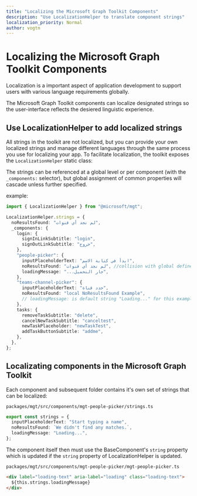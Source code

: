 ```yaml
---
title: "Localizing the Microsoft Graph Toolkit Components"
description: "Use LocalizationHelper to translate component strings"
localization_priority: Normal
author: vogtn
---
```


# Localizing the Microsoft Graph Toolkit Components

Localization is a important aspect of application development to support users with various language requirements globally.

The Microsoft Graph Toolkit components can localize designated strings so the user-interface reflects the desiered linguistic experience.

## Use LocalizationHelper to add localized strings

All strings in the toolkit are not localized, but you can provide your own localized strings and manage different languages through the same process you use for localizing your app. To facilitate localization, the toolkit exposes the `LocalizationHelper` static class:

The strings can be referenced at a global level or per component (with the `_components:` selector), but global assignment of common properties will cascade unless further specified.

example:

```ts
import { LocalizationHelper } from "@microsoft/mgt";

LocalizationHelper.strings = {
  noResultsFound: "لم نجد أي قنوات",
  _components: {
    login: {
      signInLinkSubtitle: "login",
      signOutLinkSubtitle: "خروج",
    },
    "people-picker": {
      inputPlaceholderText: "ابدأ في كتابة الاسم",
      noResultsFound: "لم نجد أي قنوات", //collision with global defined noResultsFound will overwrite with local result
      loadingMessage: "...جار التحميل",
    },
    "teams-channel-picker": {
      inputPlaceholderText: "حدد قناة",
      noResultsFound: "local NoResultsFound Example",
      // loadingMessage: is default string "Loading..." for this example since not defined globally or locally
    },
    tasks: {
      removeTaskSubtitle: "delete",
      cancelNewTaskSubtitle: "canceltest",
      newTaskPlaceholder: "newTaskTest",
      addTaskButtonSubtitle: "addme",
    },
  },
};
```

## Localizating components in the Microsoft Graph Toolkit

Each component and subsequent folder contains it's own set of strings that can be
localized:

`packages/mgt/src/components/mgt-people-picker/strings.ts`

```ts
export const strings = {
  inputPlaceholderText: "Start typing a name",
  noResultsFound: `We didn't find any matches.`,
  loadingMessage: "Loading...",
};
```

The component itself then must use the BaseComponent's `string` property which is updated if the `string` property of LocalizationHelper is updated.

`packages/mgt/src/components/mgt-people-picker/mgt-people-picker.ts`

```html
<div label="loading-text" aria-label="loading" class="loading-text">
  ${this.strings.loadingMessage}
</div>
```
